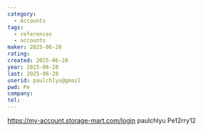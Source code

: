 ```yaml
---
category:
  - Accounts
tags:
  - references
  - accounts
maker: 2025-06-28
rating: 
created: 2025-06-28
year: 2025-06-28
last: 2025-06-28
userid: paulchlyu@gmail
pwd: Pe
company: 
tel:
---
```

https://my-account.storage-mart.com/login
paulchlyu
Pe12rry12